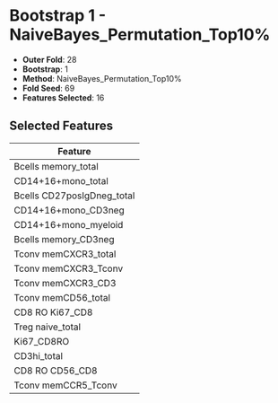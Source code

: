 # Bootstrap 1 - NaiveBayes_Permutation_Top10%

- **Outer Fold**: 28
- **Bootstrap**: 1
- **Method**: NaiveBayes_Permutation_Top10%
- **Fold Seed**: 69
- **Features Selected**: 16

## Selected Features

| Feature |
|---------|
| Bcells memory_total |
| CD14+16+mono_total |
| Bcells CD27posIgDneg_total |
| CD14+16+mono_CD3neg |
| CD14+16+mono_myeloid |
| Bcells memory_CD3neg |
| Tconv memCXCR3_total |
| Tconv memCXCR3_Tconv |
| Tconv memCXCR3_CD3 |
| Tconv memCD56_total |
| CD8 RO Ki67_CD8 |
| Treg naive_total |
| Ki67_CD8RO |
| CD3hi_total |
| CD8 RO CD56_CD8 |
| Tconv memCCR5_Tconv |
